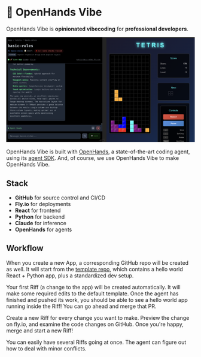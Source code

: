 # 🤙 OpenHands Vibe

OpenHands Vibe is **opinionated vibecoding** for **professional developers**.

![screenshot](screenshot.png)

OpenHands Vibe is built with
[OpenHands](https://github.com/All-Hands-AI/OpenHands), a state-of-the-art coding agent,
using its [agent SDK](https://github.com/All-Hands-AI/agent-sdk/). And, of course,
we use OpenHands Vibe to make OpenHands Vibe.

## Stack
* **GitHub** for source control and CI/CD
* **Fly.io** for deployments
* **React** for frontend
* **Python** for backend
* **Claude** for inference
* **OpenHands** for agents

## Workflow
When you create a new App, a corresponding GitHub repo will be created as well.
It will start from the [template repo](https://github.com/rbren/openvibe-template), which contains a hello world React + Python app,
plus a standardized dev setup.

Your first Riff (a change to the app) will be created automatically. It will make some required edits to the default template.
Once the agent has finished and pushed its work, you should be able to see a hello world app running inside the Riff!
You can go ahead and merge that PR.

Create a new Riff for every change you want to make. Preview the change on fly.io, and examine the code changes on GitHub.
Once you're happy, merge and start a new Riff!

You can easily have several Riffs going at once. The agent can figure out how to deal with minor conflicts.
